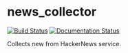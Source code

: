 # news_collector

[![Build Status](https://travis-ci.com/Benys94/news_collector.svg?token=TzdpYdKRzqsjwCfk6p9S&branch=master)](https://travis-ci.com/Benys94/news_collector)
[![Documentation Status](https://readthedocs.org/projects/news-collector/badge/?version=latest)](https://news-collector.readthedocs.io/en/latest/?badge=latest)

Collects new from HackerNews service.
